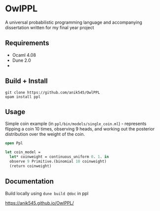 # OwlPPL

A universal probabilistic programming language and accompanying dissertation written for my final year project

## Requirements

 - Ocaml 4.08
 - Dune 2.0
 - 

## Build + Install

```
git clone https://github.com/anik545/OwlPPL
opam install ppl
```

## Usage

Simple coin example (in `ppl/bin/models/single_coin.ml`) - represents flipping a coin 10 times, observing 9 heads, and working out the posterior distribution over the weight of the coin.

```ocaml
open Ppl

let coin_model = 
  let* coinweight = continuous_uniform 0. 1. in
  observe 9 Primitive.(binomial 10 coinweight)
  (return coinweight)
```

## Documentation

Build locally using `dune build @doc` in ppl

https://anik545.github.io/OwlPPL/

